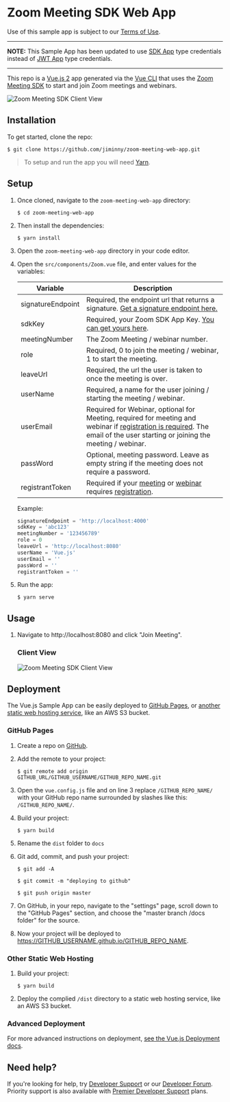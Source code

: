 # Zoom Meeting SDK Web App

Use of this sample app is subject to our [Terms of Use](https://zoom.us/docs/en-us/zoom_api_license_and_tou.html).

---

**NOTE:** This Sample App has been updated to use [SDK App](https://marketplace.zoom.us/docs/guides/build/sdk-app) type credentials instead of [JWT App](https://marketplace.zoom.us/docs/guides/build/jwt-app) type credentials.

---

This repo is a [Vue.js 2](https://vuejs.org/) app generated via the [Vue CLI](https://cli.vuejs.org/) that uses the [Zoom Meeting SDK](https://marketplace.zoom.us/docs/sdk/native-sdks/web) to start and join Zoom meetings and webinars.

![Zoom Meeting SDK Client View](https://marketplace.zoom.us/docs/images/sdk/msdk-web-client-view.gif)

## Installation

To get started, clone the repo:

`$ git clone https://github.com/jiminny/zoom-meeting-web-app.git`

> To setup and run the app you will need [Yarn](https://yarnpkg.com/getting-started).

## Setup

1. Once cloned, navigate to the `zoom-meeting-web-app` directory:

   `$ cd zoom-meeting-web-app`

1. Then install the dependencies:

   `$ yarn install`

1. Open the `zoom-meeting-web-app` directory in your code editor.

1. Open the `src/components/Zoom.vue` file, and enter values for the variables:

   | Variable                   | Description |
   | -----------------------|-------------|
   | signatureEndpoint          | Required, the endpoint url that returns a signature. [Get a signature endpoint here.](https://github.com/zoom/meetingsdk-sample-signature-node.js) |
   | sdkKey                   | Required, your Zoom SDK App Key. [You can get yours here](https://marketplace.zoom.us/develop/create). |
   | meetingNumber                   | The Zoom Meeting / webinar number. |
   | role                   | Required, 0 to join the meeting / webinar, 1 to start the meeting. |
   | leaveUrl                   | Required, the url the user is taken to once the meeting is over. |
   | userName                   | Required, a name for the user joining / starting the meeting / webinar. |
   | userEmail                   | Required for Webinar, optional for Meeting, required for meeting and webinar if [registration is required]([registration](https://support.zoom.us/hc/en-us/articles/360054446052-Managing-meeting-and-webinar-registration)). The email of the user starting or joining the meeting / webinar. |
   | passWord                   | Optional, meeting password. Leave as empty string if the meeting does not require a password. |
   | registrantToken            | Required if your [meeting](https://marketplace.zoom.us/docs/sdk/native-sdks/web/client-view/meetings#join-registered) or [webinar](https://marketplace.zoom.us/docs/sdk/native-sdks/web/client-view/webinars) requires [registration](https://support.zoom.us/hc/en-us/articles/360054446052-Managing-meeting-and-webinar-registration). |

   Example:

   ```js
   signatureEndpoint = 'http://localhost:4000'
   sdkKey = 'abc123'
   meetingNumber = '123456789'
   role = 0
   leaveUrl = 'http://localhost:8080'
   userName = 'Vue.js'
   userEmail = ''
   passWord = ''
   registrantToken = ''
   ```

1. Run the app:

   `$ yarn serve`

## Usage

1. Navigate to http://localhost:8080 and click "Join Meeting".

   ### Client View

   ![Zoom Meeting SDK Client View](https://marketplace.zoom.us/docs/images/sdk/msdk-web-client-view.gif)

## Deployment

The Vue.js Sample App can be easily deployed to [GitHub Pages](#github-pages), or [another static web hosting service](#other-static-web-hosting), like an AWS S3 bucket.

### GitHub Pages

1. Create a repo on [GitHub](https://github.com).

1. Add the remote to your project:

   `$ git remote add origin GITHUB_URL/GITHUB_USERNAME/GITHUB_REPO_NAME.git`

1. Open the `vue.config.js` file and on line 3 replace `/GITHUB_REPO_NAME/` with your GitHub repo name surrounded by slashes like this: `/GITHUB_REPO_NAME/`.

1. Build your project:

   `$ yarn build`

1. Rename the `dist` folder to `docs`

1. Git add, commit, and push your project:

   `$ git add -A`

   `$ git commit -m "deploying to github"`

   `$ git push origin master`

1. On GitHub, in your repo, navigate to the "settings" page, scroll down to the "GitHub Pages" section, and choose the "master branch /docs folder" for the source.

1. Now your project will be deployed to https://GITHUB_USERNAME.github.io/GITHUB_REPO_NAME.

### Other Static Web Hosting

1. Build your project:

   `$ yarn build`

1. Deploy the complied `/dist` directory to a static web hosting service, like an AWS S3 bucket.

### Advanced Deployment

For more advanced instructions on deployment, [see the Vue.js Deployment docs](https://cli.vuejs.org/guide/deployment.html).

## Need help?

If you're looking for help, try [Developer Support](https://devsupport.zoom.us) or our [Developer Forum](https://devforum.zoom.us). Priority support is also available with [Premier Developer Support](https://zoom.us/docs/en-us/developer-support-plans.html) plans.
